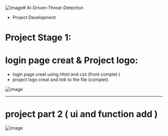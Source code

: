 ![image](https://github.com/user-attachments/assets/1259a301-d790-45c3-906f-bb0c9100f667)# Ai-Driven-Threat-Detection
 - Project Development 

# Project Stage 1:

# login page creat & Project logo:
- login page creat using Html and css (front complet )
- project logo creat and link to the file (complet).




![image](https://github.com/user-attachments/assets/2188230e-5fcd-4880-841d-b950bcf6638f)


-----------------------------------------------------------------------------------------------------

# project part 2 ( ui and function add )

![image](https://github.com/user-attachments/assets/b6896756-1295-4a7e-a0ab-7a261542ee26)
